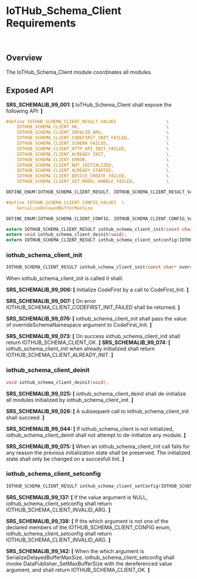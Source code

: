 # IoTHub_Schema_Client Requirements

 
## Overview
 
The IoTHub_Schema_Client module coordinates all modules.

## Exposed API

**SRS_SCHEMALIB_99_001: [**  IoTHub_Schema_Client shall expose the following API:  **]**
```c
#define IOTHUB_SCHEMA_CLIENT_RESULT_VALUES                   \
    IOTHUB_SCHEMA_CLIENT_OK,                                 \
    IOTHUB_SCHEMA_CLIENT_INVALID_ARG,                        \
    IOTHUB_SCHEMA_CLIENT_CODEFIRST_INIT_FAILED,              \
    IOTHUB_SCHEMA_CLIENT_SCHEMA_FAILED,                      \
    IOTHUB_SCHEMA_CLIENT_HTTP_API_INIT_FAILED,               \
    IOTHUB_SCHEMA_CLIENT_ALREADY_INIT,                       \
    IOTHUB_SCHEMA_CLIENT_ERROR,                              \
    IOTHUB_SCHEMA_CLIENT_NOT_INITIALIZED,                    \
    IOTHUB_SCHEMA_CLIENT_ALREADY_STARTED,                    \
    IOTHUB_SCHEMA_CLIENT_DEVICE_CREATE_FAILED,               \
    IOTHUB_SCHEMA_CLIENT_GET_MODEL_HANDLE_FAILED,            \

DEFINE_ENUM(IOTHUB_SCHEMA_CLIENT_RESULT, IOTHUB_SCHEMA_CLIENT_RESULT_VALUES);

#define IOTHUB_SCHEMA_CLIENT_CONFIG_VALUES  \
    SerializeDelayedBufferMaxSize

DEFINE_ENUM(IOTHUB_SCHEMA_CLIENT_CONFIG, IOTHUB_SCHEMA_CLIENT_CONFIG_VALUES);

extern IOTHUB_SCHEMA_CLIENT_RESULT iothub_schema_client_init(const char* overrideSchemaNamespace);
extern void iothub_schema_client_deinit(void);
extern IOTHUB_SCHEMA_CLIENT_RESULT iothub_schema_client_setconfig(IOTHUB_SCHEMA_CLIENT_CONFIG which, void* value);
```

### iothub_schema_client_init
```c
IOTHUB_SCHEMA_CLIENT_RESULT iothub_schema_client_init(const char* overrideSchemaNamespace );
```

When iothub_schema_client_init is called it shall:

**SRS_SCHEMALIB_99_006: [**  Initialize CodeFirst by a call to CodeFirst_Init. **]**

**SRS_SCHEMALIB_99_007: [**  On error IOTHUB_SCHEMA_CLIENT_CODEFIRST_INIT_FAILED shall be returned. **]**

**SRS_SCHEMALIB_99_076: [** iothub_schema_client_init shall pass the value of overrideSchemaNamespace argument to CodeFirst_Init. **]**

**SRS_SCHEMALIB_99_073: [** On success iothub_schema_client_init shall return IOTHUB_SCHEMA_CLIENT_OK. **]**
**SRS_SCHEMALIB_99_074: [** iothub_schema_client_init when already initialized shall return IOTHUB_SCHEMA_CLIENT_ALREADY_INIT. **]**

### iothub_schema_client_deinit
```c
void iothub_schema_client_deinit(void);
```

**SRS_SCHEMALIB_99_025: [**  iothub_schema_client_deinit shall de-initialize all modules initialized by iothub_schema_client_init. **]**

**SRS_SCHEMALIB_99_026: [**  A subsequent call to iothub_schema_client_init shall succeed. **]**

**SRS_SCHEMALIB_99_044: [**  If iothub_schema_client is not initialized, iothub_schema_client_deinit shall not attempt to de-initialize any module. **]**

**SRS_SCHEMALIB_99_075: [** When an iothub_schema_client_init call fails for any reason the previous initialization state shall be preserved. The initialized state shall only be changed on a succesfull Init. **]**

### iothub_schema_client_setconfig
```c
IOTHUB_SCHEMA_CLIENT_RESULT iothub_schema_client_setConfig(IOTHUB_SCHEMA_CLIENT_CONFIG which, void* value);
```

**SRS_SCHEMALIB_99_137: [**  If the value argument is NULL, iothub_schema_client_setconfig shall return IOTHUB_SCHEMA_CLIENT_INVALID_ARG. **]**

**SRS_SCHEMALIB_99_138: [**  If the which argument is not one of the declared members of the IOTHUB_SCHEMA_CLIENT_CONFIG enum, iothub_schema_client_setconfig shall return IOTHUB_SCHEMA_CLIENT_INVALID_ARG. **]**

**SRS_SCHEMALIB_99_142: [**  When the which argument is SerializeDelayedBufferMaxSize, iothub_schema_client_setconfig shall invoke DataPublisher_SetMaxBufferSize with the dereferenced value argument, and shall return IOTHUB_SCHEMA_CLIENT_OK. **]**

